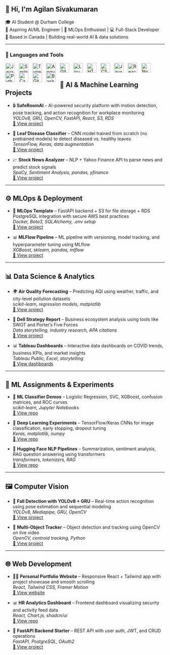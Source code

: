 ## 👋 Hi, I'm Agilan Sivakumaran

🎓 AI Student @ Durham College  
🚀 Aspiring AI/ML Engineer | 🤖 MLOps Enthusiast | 💻 Full-Stack Developer  
📍 Based in Canada | Building real-world AI & data solutions

---

### 🧰 Languages and Tools

<img align="left" alt="Java" width="30px" style="padding-right:10px;" src="https://cdn.jsdelivr.net/gh/devicons/devicon/icons/java/java-original.svg"/>
<img align="left" alt="Spring" width="30px" style="padding-right:10px;" src="https://cdn.jsdelivr.net/gh/devicons/devicon/icons/spring/spring-original.svg" />
<img align="left" alt="TypeScript" width="30px" style="padding-right:10px;" src="https://cdn.jsdelivr.net/gh/devicons/devicon/icons/typescript/typescript-plain.svg" />
<img align="left" alt="Angular" width="30px" style="padding-right:10px;" src="https://cdn.jsdelivr.net/gh/devicons/devicon/icons/angularjs/angularjs-plain.svg" />
<img align="left" alt="Git" width="30px" style="padding-right:10px;" src="https://cdn.jsdelivr.net/gh/devicons/devicon/icons/git/git-original.svg" />
<img align="left" alt="Linux" width="30px" style="padding-right:10px;" src="https://cdn.jsdelivr.net/gh/devicons/devicon/icons/linux/linux-original.svg" />
<img align="left" alt="HTML" width="30px" style="padding-right:10px;" src="https://cdn.jsdelivr.net/gh/devicons/devicon/icons/html5/html5-plain.svg" />
<img align="left" alt="CSS" width="30px" style="padding-right:10px;" src="https://cdn.jsdelivr.net/gh/devicons/devicon/icons/css3/css3-plain.svg" />
<img align="left" alt="JavaScript" width="30px" style="padding-right:10px;" src="https://cdn.jsdelivr.net/gh/devicons/devicon/icons/javascript/javascript-plain.svg" />
<img align="left" alt="React" width="30px" style="padding-right:10px;" src="https://cdn.jsdelivr.net/gh/devicons/devicon/icons/react/react-original.svg" />
<img align="left" alt="NodeJS" width="30px" style="padding-right:10px;" src="https://cdn.jsdelivr.net/gh/devicons/devicon/icons/nodejs/nodejs-original.svg" />
<img align="left" alt="Python" width="30px" style="padding-right:10px;" src="https://cdn.jsdelivr.net/gh/devicons/devicon/icons/python/python-plain.svg" />
<img align="left" alt="C++" width="30px" style="padding-right:10px;" src="https://cdn.jsdelivr.net/gh/devicons/devicon/icons/cplusplus/cplusplus-line.svg" />
<img align="left" alt="GitHub" width="30px" style="padding-right:10px;" src="https://cdn.jsdelivr.net/gh/devicons/devicon/icons/github/github-original.svg" />
<img align="left" alt="Bash" width="30px" style="padding-right:10px;" src="https://cdn.jsdelivr.net/gh/devicons/devicon/icons/bash/bash-original.svg" />
<br />

#

## 🧠 AI & Machine Learning Projects
- 🔒 **SafeRoomAI** – AI-powered security platform with motion detection, pose tracking, and action recognition for workplace monitoring  
  _YOLOv8, GRU, OpenCV, FastAPI, React, S3, RDS_  
  [🔗 View project](#)
  
- 🌿 **Leaf Disease Classifier** – CNN model trained from scratch (no pretrained models) to detect diseased vs. healthy leaves  
  _TensorFlow, Keras, data augmentation_  
  [🔗 View project](#)

- 📈 **Stock News Analyzer** – NLP + Yahoo Finance API to parse news and predict stock signals  
  _SpaCy, Sentiment Analysis, pandas, yfinance_  
  [🔗 View project](#)

---

## ⚙️ MLOps & Deployment
- 🚀 **MLOps Template** – FastAPI backend + S3 for file storage + RDS PostgreSQL integration with secure AWS best practices  
  _Docker, Boto3, SQLAlchemy, .env setup_  
  [🔗 View project](#)

- 📊 **MLFlow Pipeline** – ML pipeline with versioning, model tracking, and hyperparameter tuning using MLflow  
  _XGBoost, sklearn, pandas, mlflow_  
  [🔗 View project](#)

---

## 📊 Data Science & Analytics
- 🌍 **Air Quality Forecasting** – Predicting AQI using weather, traffic, and city-level pollution datasets  
  _scikit-learn, regression models, matplotlib_  
  [🔗 View project](#)

- 💼 **Dell Strategy Report** – Business ecosystem analysis using tools like SWOT and Porter’s Five Forces  
  _Data storytelling, industry research, APA citations_  
  [🔗 View project](#)

- 📊 **Tableau Dashboards** – Interactive data dashboards on COVID trends, business KPIs, and market insights  
  _Tableau Public, Excel, storytelling_  
  [🔗 View dashboards](#)

---

## 🧪 ML Assignments & Experiments
- 🤖 **ML Classifier Demos** – Logistic Regression, SVC, XGBoost, confusion matrices, and ROC curves  
  _scikit-learn, Jupyter Notebooks_  
  [🔗 View repo](#)

- 🧠 **Deep Learning Experiments** – TensorFlow/Keras CNNs for image classification, early stopping, dropout tuning  
  _Keras, matplotlib, numpy_  
  [🔗 View repo](#)

- 🧬 **Hugging Face NLP Pipelines** – Summarization, sentiment analysis, RAG question answering using transformers  
  _transformers, tokenizers, RAG_  
  [🔗 View repo](#)

---

## 🖼️ Computer Vision
- 🧍 **Fall Detection with YOLOv8 + GRU** – Real-time action recognition using pose estimation and sequential modeling  
  _YOLOv8, Mediapipe, GRU, OpenCV_  
  [🔗 View project](#)

- 🎯 **Multi-Object Tracker** – Object detection and tracking using OpenCV on live video  
  _OpenCV, centroid tracking, Python_  
  [🔗 View project](#)

---

## 🌐 Web Development
- 🧑‍💻 **Personal Portfolio Website** – Responsive React + Tailwind app with project showcase and smooth scrolling  
  _React, Tailwind CSS, Framer Motion_  
  [🔗 View website](#)

- 📊 **HR Analytics Dashboard** – Frontend dashboard visualizing security and activity feed data  
  _React, Chart.js, shadcn/ui_  
  [🔗 View repo](#)

- 🔧 **FastAPI Backend Starter** – REST API with user auth, JWT, and CRUD operations  
  _FastAPI, PostgreSQL, OAuth2_  
  [🔗 View project](#)
